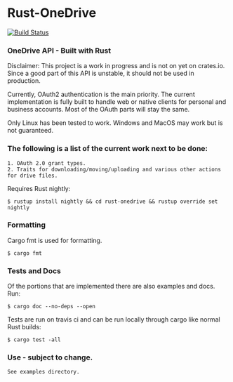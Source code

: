 # Rust-OneDrive

[![Build Status](https://travis-ci.com/sreeise/rust-onedrive.svg?branch=master)](https://travis-ci.com/sreeise/rust-onedrive)

### OneDrive API - Built with Rust

Disclaimer:
This project is a work in progress and is not on yet on crates.io. Since a good part of this API is unstable, 
it should not be used in production.
 
Currently, OAuth2 authentication is the main priority.
The current implementation is fully built to handle web or native clients for
personal and business accounts. Most of the OAuth parts will stay the same.

Only Linux has been tested to work. Windows and MacOS may work but is not guaranteed.

### The following is a list of the current work next to be done:

    1. OAuth 2.0 grant types.
    2. Traits for downloading/moving/uploading and various other actions for drive files.

Requires Rust nightly:

    $ rustup install nightly && cd rust-onedrive && rustup override set nightly

### Formatting

Cargo fmt is used for formatting. 

    $ cargo fmt

### Tests and Docs

Of the portions that are implemented there are also examples and docs. Run: 

    $ cargo doc --no-deps --open

Tests are run on travis ci and can be run locally through cargo like normal Rust builds:

    $ cargo test -all

### Use - subject to change.

    See examples directory.